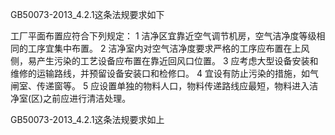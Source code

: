 GB50073-2013_4.2.1这条法规要求如下

工厂平面布置应符合下列规定：
1 洁净区宜靠近空气调节机房，空气洁净度等级相同的工序宜集中布置。
2 洁净室内对空气洁净度要求严格的工序应布置在上风侧，易产生污染的工艺设备应布置在靠近回风口位置。
3 应考虑大型设备安装和维修的运输路线，并预留设备安装口和检修口。
4 宜设有防止污染的措施，如气闸室、传递窗等。
5 应设置单独的物料人口，物料传递路线应最短，物料进入洁净室(区)之前应进行清洁处理。

GB50073-2013_4.2.1这条法规要求如上
